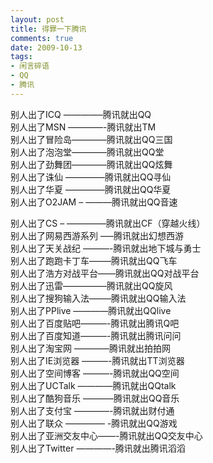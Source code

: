 ```yaml
---
layout: post
title: 得罪一下腾讯
comments: true
date: 2009-10-13
tags:
- 闲言碎语
- QQ
- 腾讯
---
```


<p>别人出了ICQ ————–腾讯就出QQ<br />别人出了MSN ————-腾讯就出TM<br />别人出了冒险岛————腾讯就出QQ三国<br />别人出了泡泡堂————腾讯就出QQ堂<br />别人出了劲舞团————腾讯就出QQ炫舞<br />别人出了诛仙 ————–腾讯就出QQ寻仙<br />别人出了华夏 ————–腾讯就出QQ华夏<br />别人出了O2JAM – ———腾讯就出QQ音速</p>
<p><!--more--></p>
<p>别人出了CS – ————–腾讯就出CF（穿越火线）<br />别人出了网易西游系列 —–腾讯就出幻想西游<br />别人出了天关战纪 ———-腾讯就出地下城与勇士<br />别人出了跑跑卡丁车——–腾讯就出QQ飞车<br />别人出了浩方对战平台——腾讯就出QQ对战平台<br />别人出了迅雷—————腾讯就出QQ旋风<br />别人出了搜狗<span onclick="tagshow(event)">输入法</span>——–腾讯就出QQ输入法<br />别人出了PPlive ————腾讯就出QQlive<br />别人出了百度贴吧———-腾讯就出腾讯Q吧<br />别人出了百度知道———-腾讯就出腾讯问问<br />别人出了淘宝网 ————腾讯就出拍拍网<br />别人出了IE浏览器 ———-腾讯就出TT浏览器<br />别人出了空间博客 ———-腾讯就出QQ空间<br />别人出了UCTalk ————腾讯就出QQtalk<br />别人出了酷狗<span onclick="tagshow(event)">音乐</span> ———–腾讯就出QQ音乐<br />别人出了支付宝 ————-腾讯就出财付通<br />别人出了联众 ————– -腾讯就出QQ<span onclick="tagshow(event)">游戏</span><br />别人出了亚洲交友中心——-腾讯就出QQ交友中心<br />别人出了Twitter ————-腾讯就出腾讯滔滔</p>				
